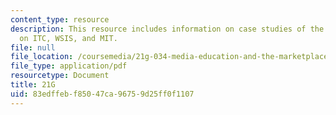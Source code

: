 ```yaml
---
content_type: resource
description: This resource includes information on case studies of the final project
  on ITC, WSIS, and MIT.
file: null
file_location: /coursemedia/21g-034-media-education-and-the-marketplace-fall-2005/83edffebf85047ca96759d25ff0f1107_MIT21G_034F05_finalproject.pdf
file_type: application/pdf
resourcetype: Document
title: 21G
uid: 83edffeb-f850-47ca-9675-9d25ff0f1107
---
```

